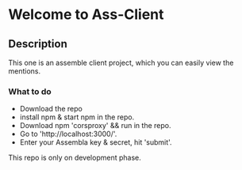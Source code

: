 # Welcome to Ass-Client

## Description

This one is an assemble client project, which you can easily view the mentions.

### What to do

- Download the repo
- install npm & start npm in the repo.
- Download npm 'corsproxy' && run in the repo.
- Go to 'http://localhost:3000/'.
- Enter your Assembla key & secret, hit 'submit'.


This repo is only on development phase.
